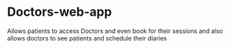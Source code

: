 # Doctors-web-app
Allows patients to access Doctors and even book for their sessions and also allows doctors to see patients and schedule their diaries 
